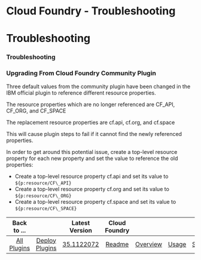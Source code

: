 
Cloud Foundry - Troubleshooting
===============================

# Troubleshooting



### Troubleshooting




 


### Upgrading From Cloud Foundry Community Plugin


Three default values from the community plugin have been changed in the IBM official plugin to reference different resource properties. 


The resource properties which are no longer referenced are CF\_API, CF\_ORG, and CF\_SPACE


The replacement resource properties are cf.api, cf.org, and cf.space


This will cause plugin steps to fail if it cannot find the newly referenced properties.


In order to get around this potential issue, create a top-level resource property for each new property and set the value to reference the old properties:


* Create a top-level resource property cf.api and set its value to ``${p:resource/CF\_API}``
* Create a top-level resource property cf.org and set its value to ``${p:resource/CF\_ORG}``
* Create a top-level resource property cf.space and set its value to ``${p:resource/CF\_SPACE}``


|Back to ...||Latest Version|Cloud Foundry |||||
| :---: | :---: | :---: | :---: | :---: | :---: | :---: | :---: |
|[All Plugins](../../index.md)|[Deploy Plugins](../README.md)|[35.1122072](https://raw.githubusercontent.com/UrbanCode/IBM-UCD-PLUGINS/main/files/cloud-foundry/cloud-foundry-35.1122072.zip)|[Readme](README.md)|[Overview](overview.md)|[Usage](usage.md)|[Steps](steps.md)|[Downloads](downloads.md)|
